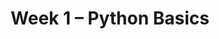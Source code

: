 ---
title: Week 1 – Python Basics
weekNumber: 1
days:
    - date: 2024-9-30
      events: 
        - name: LEC 2
          type: lecture
          title: Variables and Data Types
          url: http://datahub.ucsd.edu/user-redirect/git-sync?repo=https://github.com/dsc-courses/dsc10-2024-fa&subPath=lectures/lec02/lec02.ipynb
          html: resources/lectures/lec02/lec02.html
          podcast:
          readings:
            - name: BPD 3-5
              url: https://notes.dsc10.com/01-getting_started/expressions.html
          keywords: variables, assignment, functions, import, methods, int, float, string
        - name: DISC 1
          type: disc
          title: Getting Started with Jupyter Notebooks
          url: http://datahub.ucsd.edu/user-redirect/git-sync?repo=https://github.com/dsc-courses/dsc10-2024-fa&subPath=discussion/disc01/disc01.ipynb
    - date: 2024-10-2
      events: 
        - name: LEC 3
          type: lecture
          title: Lists and Arrays
          url: http://datahub.ucsd.edu/user-redirect/git-sync?repo=https://github.com/dsc-courses/dsc10-2024-fa&subPath=lectures/lec03/lec03.ipynb
          html: resources/lectures/lec03/lec03.html
          podcast:
          readings:
            - name: BPD 7-8
              url: https://notes.dsc10.com/02-data_sets/arrays.html
            - name: CIT 14.1
              url: https://inferentialthinking.com/chapters/14/1/Properties_of_the_Mean.html
          keywords: mean, median, lists, arrays, array arithmetic, array methods, np.arange
    - date: 2024-10-3
      events:
        - name: LAB 0
          type: lab
          title: Expressions and Data Types
          url: http://datahub.ucsd.edu/user-redirect/git-sync?repo=https://github.com/dsc-courses/dsc10-2024-fa&subPath=labs/lab00/lab00.ipynb
    - date: 2024-10-4
      events: 
        - name: LEC 4
          type: lecture
          title: DataFrames
          url: http://datahub.ucsd.edu/user-redirect/git-sync?repo=https://github.com/dsc-courses/dsc10-2024-fa&subPath=lectures/lec04/lec04.ipynb
          html: resources/lectures/lec04/lec04.html
          podcast:
          readings:
            - name: BPD 9
              url: https://notes.dsc10.com/02-data_sets/accessing.html
          keywords: read_csv, .get, .assign, .sort_values, .iloc, .loc, .set_index, US states
---